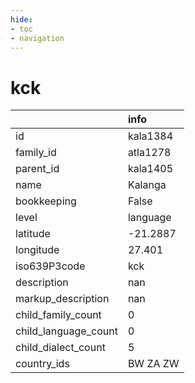 ```yaml
---
hide:
- toc
- navigation
---
```

# kck
|                      | info     |
|:---------------------|:---------|
| id                   | kala1384 |
| family_id            | atla1278 |
| parent_id            | kala1405 |
| name                 | Kalanga  |
| bookkeeping          | False    |
| level                | language |
| latitude             | -21.2887 |
| longitude            | 27.401   |
| iso639P3code         | kck      |
| description          | nan      |
| markup_description   | nan      |
| child_family_count   | 0        |
| child_language_count | 0        |
| child_dialect_count  | 5        |
| country_ids          | BW ZA ZW |